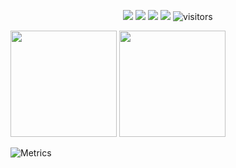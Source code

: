 <!--   my-icons -->
<p align="center">
    <a href="https://github.com/CodingWKang/CodingWKang"><img src="https://img.shields.io/badge/status-updating-brightgreen.svg"></a>
    <a href="https://github.com/CodingWKang/CodingWKang/graphs/contributors"><img src="https://img.shields.io/github/contributors/CodingWKang/CodingWKang?color=blue"></a>
    <a href="https://github.com/CodingWKang/CodingWKang/stargazers"><img src="https://img.shields.io/github/stars/CodingWKang/CodingWKang.svg?logo=github"></a>
    <a href="https://github.com/CodingWKang/CodingWKang/network/members"><img src="https://img.shields.io/github/forks/CodingWKang/CodingWKang.svg?color=blue&logo=github"></a>
    <img src="https://visitor-badge.laobi.icu/badge?page_id=CodingWKang.CodingWKang" alt="visitors"/>   
</p>

<div align="left">
<span>  </span>
<img height="170px" src="https://github-readme-stats.vercel.app/api?username=CodingWKang" /><span>  </span><img height="170px" src="https://github-readme-stats.vercel.app/api/top-langs/?username=CodingWKang&layout=compact&langs_count=8" />
<span>  </span>
</div>

![Metrics](https://metrics.lecoq.io/CodingWKang?template=classic&languages=1&projects=1&followup=1&activity=1&base=header%2C%20activity%2C%20community%2C%20repositories%2C%20metadata&base.indepth=false&base.hireable=false&base.skip=false&languages=false&languages.limit=8&languages.threshold=0%25&languages.other=false&languages.colors=github&languages.sections=most-used&languages.indepth=false&languages.analysis.timeout=15&languages.analysis.timeout.repositories=7.5&languages.categories=markup%2C%20programming&languages.recent.categories=markup%2C%20programming&languages.recent.load=300&languages.recent.days=14&followup=false&followup.sections=repositories&followup.indepth=false&followup.archived=true&activity=false&activity.limit=5&activity.load=300&activity.days=14&activity.visibility=all&activity.timestamps=false&activity.filter=all&projects=false&projects.limit=1&projects.descriptions=false&config.timezone=Asia%2FShanghai)
